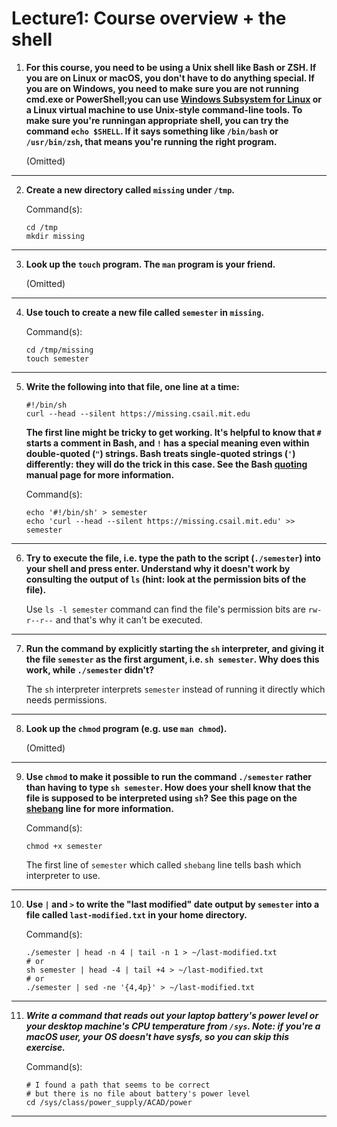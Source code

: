 # Lecture1: Course overview + the shell
  
1. **For this course, you need to be using a Unix shell like Bash or ZSH. If you are on Linux or macOS, you don't have to do anything special. If you are on Windows, you need to make sure you are not running cmd.exe or PowerShell;you can use [Windows Subsystem for Linux](https://docs.microsoft.com/en-us/windows/wsl/) or a Linux virtual machine to use Unix-style command-line tools. To make sure you're runningan appropriate shell, you can try the command `echo $SHELL`. If it says something like `/bin/bash` or `/usr/bin/zsh`, that means you're running the right program.**
  
    (Omitted)
  
---
2. **Create a new directory called `missing` under `/tmp`.**
  
    Command(s):
    ```
    cd /tmp
    mkdir missing
    ```
  
---
3. **Look up the `touch` program. The `man` program is your friend.**
  
    (Omitted)
  
---
4. **Use touch to create a new file called `semester` in `missing`.**
  
    Command(s):
    ```
    cd /tmp/missing
    touch semester
    ```
  
---
5. **Write the following into that file, one line at a time:**
    ```
    #!/bin/sh
    curl --head --silent https://missing.csail.mit.edu
    ```
    **The first line might be tricky to get working. It's helpful to know that `#` starts a comment in Bash, and `!` has a special meaning even within double-quoted (`"`) strings. Bash treats single-quoted strings (`'`) differently: they will do the trick in this case. See the Bash [quoting](https://www.gnu.org/software/bash/manual/html_node/Quoting.html) manual page for more information.**
   
    Command(s):
    ```
    echo '#!/bin/sh' > semester
    echo 'curl --head --silent https://missing.csail.mit.edu' >> semester
    ```
  
---
6. **Try to execute the file, i.e. type the path to the script (`./semester`) into your shell and press enter. Understand why it doesn't work by consulting the output of `ls` (hint: look at the permission bits of the file).**
  
    Use `ls -l semester` command can find the file's permission bits are `rw-r--r--` and that's why it can't be executed.
  
---
7. **Run the command by explicitly starting the `sh` interpreter, and giving it the file `semester` as the first argument, i.e. `sh semester`. Why does this work, while `./semester` didn't?**
  
    The `sh` interpreter interprets `semester` instead of running it directly which needs permissions.
  
---
8. **Look up the `chmod` program (e.g. use `man chmod`).**
  
    (Omitted)
  
---
9. **Use `chmod` to make it possible to run the command `./semester` rather than having to type `sh semester`. How does your shell know that the file is supposed to be interpreted using `sh`? See this page on the [shebang](https://en.wikipedia.org/wiki/Shebang_(Unix)) line for more information.**
  
    Command(s):
    ```
    chmod +x semester
    ```
    The first line of `semester` which called `shebang` line tells bash which interpreter to use.
  
---
10. **Use `|` and `>` to write the "last modified" date output by `semester` into a file called `last-modified.txt` in your home directory.**
  
    Command(s):
    ```
    ./semester | head -n 4 | tail -n 1 > ~/last-modified.txt
    # or
    sh semester | head -4 | tail +4 > ~/last-modified.txt
    # or
    ./semester | sed -ne '{4,4p}' > ~/last-modified.txt
    ```
  
---
11. ***Write a command that reads out your laptop battery's power level or your desktop machine's CPU temperature from `/sys`. Note: if you're a macOS user, your OS doesn't have sysfs, so you can skip this exercise.***
  
    Command(s):
    ```
    # I found a path that seems to be correct
    # but there is no file about battery's power level
    cd /sys/class/power_supply/ACAD/power
    ```
  
---

